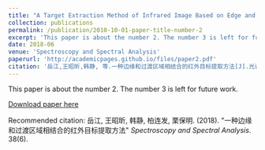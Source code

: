 ```yaml
---
title: "A Target Extraction Method of Infrared Image Based on Edge and Transition Region (Chinese)"
collection: publications
permalink: /publication/2010-10-01-paper-title-number-2
excerpt: 'This paper is about the number 2. The number 3 is left for future work.'
date: 2018-06
venue: 'Spectroscopy and Spectral Analysis'
paperurl: 'http://academicpages.github.io/files/paper2.pdf'
citation: '岳江,王昭昕,韩静, 等.一种边缘和过渡区域相结合的红外目标提取方法[J].光谱学与光谱分析,2018,38(6):1729-1735. DOI:10.3964/j.issn.1000-0593(2018)06-1729-07.'
---
```

This paper is about the number 2. The number 3 is left for future work.

[Download paper here](http://academicpages.github.io/files/paper2.pdf)

Recommended citation: 岳江, 王昭昕, 韩静, 柏连发, 栗保明. (2018). "一种边缘和过渡区域相结合的红外目标提取方法" <i>Spectroscopy and Spectral Analysis</i>. 38(6).
